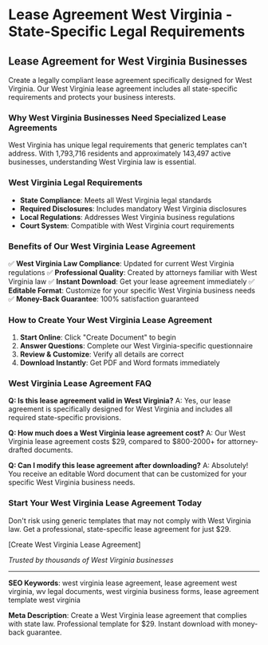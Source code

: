 # Lease Agreement West Virginia - State-Specific Legal Requirements

## Lease Agreement for West Virginia Businesses

Create a legally compliant lease agreement specifically designed for West Virginia. Our West Virginia lease agreement includes all state-specific requirements and protects your business interests.

### Why West Virginia Businesses Need Specialized Lease Agreements

West Virginia has unique legal requirements that generic templates can't address. With 1,793,716 residents and approximately 143,497 active businesses, understanding West Virginia law is essential.

### West Virginia Legal Requirements

- **State Compliance**: Meets all West Virginia legal standards
- **Required Disclosures**: Includes mandatory West Virginia disclosures
- **Local Regulations**: Addresses West Virginia business regulations
- **Court System**: Compatible with West Virginia court requirements

### Benefits of Our West Virginia Lease Agreement

✅ **West Virginia Law Compliance**: Updated for current West Virginia regulations
✅ **Professional Quality**: Created by attorneys familiar with West Virginia law
✅ **Instant Download**: Get your lease agreement immediately
✅ **Editable Format**: Customize for your specific West Virginia business needs
✅ **Money-Back Guarantee**: 100% satisfaction guaranteed

### How to Create Your West Virginia Lease Agreement

1. **Start Online**: Click "Create Document" to begin
2. **Answer Questions**: Complete our West Virginia-specific questionnaire
3. **Review & Customize**: Verify all details are correct
4. **Download Instantly**: Get PDF and Word formats immediately

### West Virginia Lease Agreement FAQ

**Q: Is this lease agreement valid in West Virginia?**
A: Yes, our lease agreement is specifically designed for West Virginia and includes all required state-specific provisions.

**Q: How much does a West Virginia lease agreement cost?**
A: Our West Virginia lease agreement costs $29, compared to $800-2000+ for attorney-drafted documents.

**Q: Can I modify this lease agreement after downloading?**
A: Absolutely! You receive an editable Word document that can be customized for your specific West Virginia business needs.

### Start Your West Virginia Lease Agreement Today

Don't risk using generic templates that may not comply with West Virginia law. Get a professional, state-specific lease agreement for just $29.

[Create West Virginia Lease Agreement]

*Trusted by thousands of West Virginia businesses*

---

**SEO Keywords**: west virginia lease agreement, lease agreement west virginia, wv legal documents, west virginia business forms, lease agreement template west virginia

**Meta Description**: Create a West Virginia lease agreement that complies with state law. Professional template for $29. Instant download with money-back guarantee.
